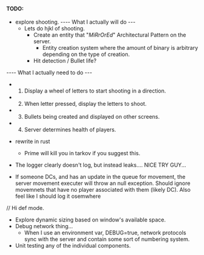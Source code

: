 #### TODO:

* explore shooting.
---- What I actually will do ---
  * Lets do hjkl of shooting.
    * Create an entity that "_MiRrOrEd_" Architectural Pattern on the server.
      * Entity creation system where the amount of binary is arbitrary
        depending on the type of creation.
    * Hit detection / Bullet life?


---- What I actually need to do ---
  * 1.  Display a wheel of letters to start shooting in a direction.
  * 2.  When letter pressed, display the letters to shoot.
  * 3.  Bullets being created and displayed on other screens.
  * 4.  Server determines health of players.


* rewrite in rust
  * Prime will kill you in tarkov if you suggest this.

* The logger clearly doesn't log, but instead leaks.... NICE TRY GUY...
* If someone DCs, and has an update in the queue for movement, the server
  movement executer will throw an null exception.  Should ignore movemnets that
  have no player associated with them (likely DC).  Also feel like I should log
  it osemwhere

// Hi def mode.
* Explore dynamic sizing based on window's available space.
* Debug network thing...
  * When I use an environment var, DEBUG=true, network protocols sync with the
    server and contain some sort of numbering system.
* Unit testing any of the individual components.

